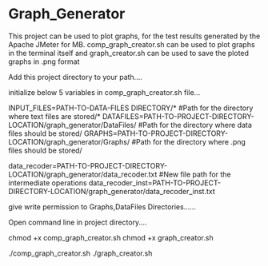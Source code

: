 # Graph_Generator
This project can be used to plot graphs, for the test results generated by the Apache JMeter for MB.
comp_graph_creator.sh can be used to plot graphs in the terminal itself and graph_creator.sh can be used to save the ploted graphs in .png format

Add this project directory to your path....

initialize below 5 variables in comp_graph_creator.sh file...

INPUT_FILES=PATH-TO-DATA-FILES DIRECTORY/*    #Path for the directory where text files are stored/*
DATAFILES=PATH-TO-PROJECT-DIRECTORY-LOCATION/graph_generator/DataFiles/   #Path for the directory where data files should be stored/
GRAPHS=PATH-TO-PROJECT-DIRECTORY-LOCATION/graph_generator/Graphs/         #Path for the directory where .png files should be stored/

data_recoder=PATH-TO-PROJECT-DIRECTORY-LOCATION/graph_generator/data_recoder.txt  #New file path for the intermediate operations
data_recoder_inst=PATH-TO-PROJECT-DIRECTORY-LOCATION/graph_generator/data_recoder_inst.txt
  
give write permission to Graphs,DataFiles Directories......

Open command line in project directory....

  chmod +x comp_graph_creator.sh
  chmod +x graph_creator.sh
  
  ./comp_graph_creator.sh
  ./graph_creator.sh

